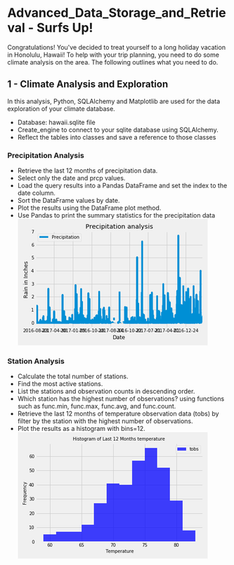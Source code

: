 # Advanced_Data_Storage_and_Retrieval - Surfs Up!
Congratulations! You've decided to treat yourself to a long holiday vacation in Honolulu, Hawaii! To help with your trip planning, you need to do some climate analysis on the area. The following outlines what you need to do.

## 1 - Climate Analysis and Exploration
In this analysis, Python, SQLAlchemy and Matplotlib are used for the data exploration of your climate database. 
* Database: hawaii.sqlite file
* Create_engine to connect to your sqlite database using SQLAlchemy.
* Reflect the tables into classes and save a reference to those classes

### Precipitation Analysis
* Retrieve the last 12 months of precipitation data.
* Select only the date and prcp values.
* Load the query results into a Pandas DataFrame and set the index to the date column.
* Sort the DataFrame values by date.
* Plot the results using the DataFrame plot method.
* Use Pandas to print the summary statistics for the precipitation data
![prep ](https://github.com/ofunkey/Advanced_Data_Storage_and_Retrieval/blob/master/Surfs%20Up/Images/precipitation.png)

### Station Analysis
* Calculate the total number of stations.
* Find the most active stations.
* List the stations and observation counts in descending order.
* Which station has the highest number of observations?
    using functions such as func.min, func.max, func.avg, and func.count.
* Retrieve the last 12 months of temperature observation data (tobs) by filter by the station with the highest number of observations.
* Plot the results as a histogram with bins=12.
![histogram](https://github.com/ofunkey/Advanced_Data_Storage_and_Retrieval/blob/master/Surfs%20Up/Images/temperature_results_histogram.png)


